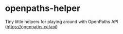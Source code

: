 openpaths-helper
================

Tiny little helpers for playing around with OpenPaths API (https://openpaths.cc/api)
